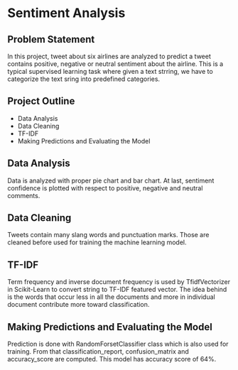 # Sentiment Analysis

## Problem Statement
In this project, tweet about six airlines are analyzed to predict a tweet contains positive, negative or neutral sentiment about the airline. This is a typical supervised learning task where given a text strring, we have to categorize the text sring into predefined categories.

## Project Outline
* Data Analysis
* Data Cleaning
* TF-IDF
* Making Predictions and Evaluating the Model

## Data Analysis
Data is analyzed with proper pie chart and bar chart. At last, sentiment confidence is plotted with respect to positive, negative and neutral comments.

## Data Cleaning
Tweets contain many slang words and punctuation marks. Those are cleaned before used for training the machine learning model.

## TF-IDF
Term frequency and inverse document frequency is used by TfidfVectorizer in Scikit-Learn to convert string to TF-IDF featured vector. The idea behind is the words that occur less in all the documents and more in individual document contribute more toward classification.

## Making Predictions and Evaluating the Model
Prediction is done with RandomForsetClassifier class which is also used for training. From that classification_report, confusion_matrix and accuracy_score are computed. This model has accuracy score of 64%.
